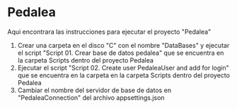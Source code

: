 # Pedalea
Aqui encontrara las instrucciones para ejecutar el proyecto "Pedalea"

1. Crear una carpeta en el disco "C" con el nombre "DataBases" y ejecutar el script "Script 01. Crear base de datos pedalea" que se encuentra en la carpeta Scripts dentro del proyecto Pedalea
2. Ejecutar el script "Script 02. Create user PedaleaUser and add for login" que se encuentra en la carpeta en la carpeta Scripts dentro del proyecto Pedalea
3. Cambiar el nombre del servidor de base de datos en "PedaleaConnection" del archivo appsettings.json